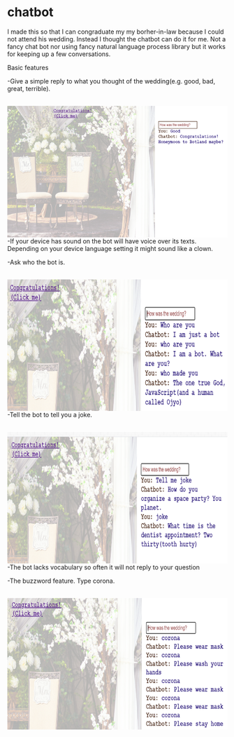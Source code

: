 # chatbot
I made this so that I can congraduate my my borher-in-law because I could not attend his wedding.
Instead I thought the chatbot can do it for me. Not a fancy chat bot nor using fancy natural language process library
but it works for keeping up a few conversations.


Basic features
<p>-Give a simple reply to what you thought of the wedding(e.g. good, bad, great, terrible). </p>
&nbsp;<img align="left" src="https://github.com/Yoloyoda/chatbot/blob/master/Chatbot_Demo1.PNG" width="600" height="300"/> 
<br/><br/><br/><br/><br/><br/><br/><br/><br/><br/><br/><br/>
<p>-If your device has sound on the bot will have voice over its texts. Depending on your device language setting
 it might sound like a clown.
</p>
<p>-Ask who the bot is.</p>
&nbsp;<img align="left" src="https://github.com/Yoloyoda/chatbot/blob/master/Chatbot_Demo2.png" width="600" height="300"/> 
<br/><br/><br/><br/><br/><br/><br/><br/><br/><br/><br/><br/>
<p>-Tell the bot to tell you a joke.</p>
&nbsp;<img align="left" src="https://github.com/Yoloyoda/chatbot/blob/master/Chatbot_Demo3.png" width="600" height="300"/> 
<br/><br/><br/><br/><br/><br/><br/><br/><br/><br/><br/><br/>
<p>-The bot lacks vocabulary so often it will not reply to your question </p>
<p>-The buzzword feature. Type corona.</p>
&nbsp;<img align="left" src="https://github.com/Yoloyoda/chatbot/blob/master/Chatbot_Demo4.png" width="600" height="300"/> 
